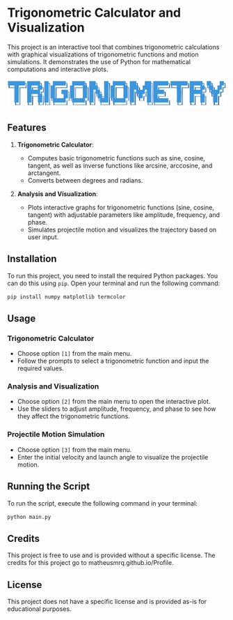 # Trigonometric Calculator and Visualization

This project is an interactive tool that combines trigonometric calculations with graphical visualizations of trigonometric functions and motion simulations. It demonstrates the use of Python for mathematical computations and interactive plots.

![Title](pics/name.png)

## Features

1. **Trigonometric Calculator**:
   - Computes basic trigonometric functions such as sine, cosine, tangent, as well as inverse functions like arcsine, arccosine, and arctangent.
   - Converts between degrees and radians.

2. **Analysis and Visualization**:
   - Plots interactive graphs for trigonometric functions (sine, cosine, tangent) with adjustable parameters like amplitude, frequency, and phase.
   - Simulates projectile motion and visualizes the trajectory based on user input.

## Installation

To run this project, you need to install the required Python packages. You can do this using `pip`. Open your terminal and run the following command:

```bash
pip install numpy matplotlib termcolor
```
## Usage

### Trigonometric Calculator

- Choose option `[1]` from the main menu.
- Follow the prompts to select a trigonometric function and input the required values.

### Analysis and Visualization

- Choose option `[2]` from the main menu to open the interactive plot.
- Use the sliders to adjust amplitude, frequency, and phase to see how they affect the trigonometric functions.

### Projectile Motion Simulation

- Choose option `[3]` from the main menu.
- Enter the initial velocity and launch angle to visualize the projectile motion.

## Running the Script
To run the script, execute the following command in your terminal:
```bash
python main.py
```
## Credits
This project is free to use and is provided without a specific license. The credits for this project go to matheusmrq.github.io/Profile.

## License
This project does not have a specific license and is provided as-is for educational purposes.

